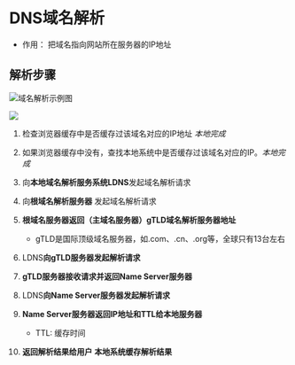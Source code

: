 # DNS域名解析

+ 作用： 把域名指向网站所在服务器的IP地址

## 解析步骤

![域名解析示例图](https://images2015.cnblogs.com/blog/801753/201511/801753-20151102204944102-1846720088.png)


![](https://bbs-img.huaweicloud.com/data/forums/attachment/forum/201711/25/0007553fcv4ubikeyqqyie.png)

1. 检查浏览器缓存中是否缓存过该域名对应的IP地址 *本地完成*

2. 如果浏览器缓存中没有，查找本地系统中是否缓存过该域名对应的IP。*本地完成*

3. 向**本地域名解析服务系统LDNS**发起域名解析请求

4. 向**根域名解析服务器** 发起域名解析请求

5. **根域名服务器返回（主域名服务器）gTLD域名解析服务器地址** 

   + gTLD是国际顶级域名服务器，如.com、.cn、.org等，全球只有13台左右

6. LDNS**向gTLD服务器发起解析请求**

7. **gTLD服务器接收请求并返回Name Server服务器**

8. LDNS**向Name Server服务器发起解析请求**

9. **Name Server服务器返回IP地址和TTL给本地服务器**

   + TTL: 缓存时间

10. **返回解析结果给用户** **本地系统缓存解析结果** 

    

    
